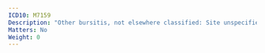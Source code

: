 ```yaml
---
ICD10: M7159
Description: "Other bursitis, not elsewhere classified: Site unspecified"
Matters: No
Weight: 0
---
```


